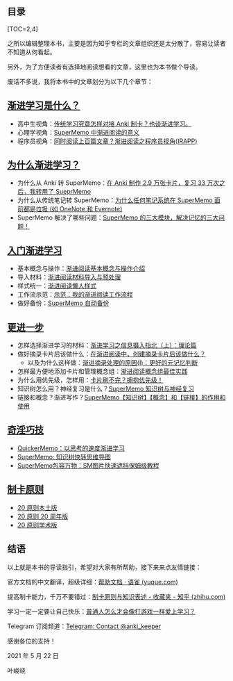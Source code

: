 ## 目录

[TOC=2,4]

之所以编辑整理本书，主要是因为知乎专栏的文章组织还是太分散了，容易让读者不知道从何看起。

另外，为了方便读者有选择地阅读想看的文章，这里也为本书做个导读。

废话不多说，我将本书中的文章划分为以下几个章节：

## [渐进学习是什么？](./2450636)

* 高中生视角：[传统学习究竟怎样对接 Anki 制卡？也谈渐进学习。](./2450556)
* 心理学视角：[SuperMemo 中渐进阅读的意义](./2450558)
* 程序员视角：[同时阅读上百篇文章？渐进阅读之程序员视角(IRAPP)](./2450557)

## [为什么渐进学习？](./2450637)

* 为什么从 Anki 转 SuperMemo：[在 Anki 制作 2.9 万张卡片，复习 33 万次之后，我转用了 SueprMemo](./2450560)
* 为什么从传统笔记转 SuperMemo：[为什么任何笔记系统在 SuperMemo 面前都是垃圾 (如 OneNote 和 Evernote)](./2450561)
* SuperMemo 解决了哪些问题：[SuperMemo 的三大模块，解决记忆的三大问题！](./2450562)

## [入门渐进学习](./2450638)

* 基本概念与操作：[渐进阅读基本概念与操作介绍](./2450594)
* 导入材料：[渐进阅读材料导入与预处理](./2450595)
* 样式统一：[渐进阅读懒人样式](./2450596)
* 工作流示范：[示范：我的渐进阅读工作流程](./2450597)
* 做好备份：[SuperMemo 自动备份](./2450598)

## [更进一步](./2450639)

* 怎样选择渐进学习的材料：[渐进学习之信息摄入指北（上）：理论篇](./2450600)
* 做好摘录卡片后该做什么：[在渐进阅读中，创建摘录卡片后该做什么？](./2450601)
    * 以及为什么这样做：[渐进摘录处理的原因(I)：更好的元记忆判断](./2450602)
* 怎样最方便地添加卡片和管理概念组：[渐进阅读概念组最佳实践](./2450603)
* 为什么用优先级，怎样用：[卡片刷不完？拥抱优先级！](./2450604)
* 知识树怎么用？神经复习是什么？[SuperMemo 知识树与神经复习](./2450605)
* 链接和概念？渐进写作？[SuperMemo【知识树】【概念】和【链接】的作用和使用](./2450606)

## [奇淫巧技](./2450640)

* [QuickerMemo：以思考的速度渐进学习](./2450608)
* [SuperMemo: 知识树快转思维导图](./2450609)
* [SuperMemo包容万物：SM图片快速遮挡保姆级教程](./2450610)

## [制卡原则](./2454059)

* [20 原则本土版](./2454060)  
* [20 原则 20 周年版](./2454061)  
* [20 原则学术版](./2454062)

## 结语

以上就是本书的导读指引，希望对大家有所帮助，接下来来点友情链接：

官方文档的中文翻译，超级详细：[帮助文档 · 语雀 (yuque.com)](https://www.yuque.com/supermemo/wiki)

提高制卡能力，千万不要错过：[制卡原则与知识表述 - 收藏夹 - 知乎 (zhihu.com)](https://www.zhihu.com/collection/614280525)

学习一定一定要让自己快乐：[普通人怎么才会像打游戏一样爱上学习？](https://www.zhihu.com/question/429432467/answer/1578551193)

Telegram 订阅频道：[Telegram: Contact @anki\_keeper](https://t.me/anki_keeper)

感谢各位的支持！

2021 年 5 月 22 日

叶峻峣